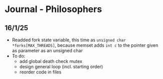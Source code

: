 # Journal - Philosophers

## 16/1/25
- Readded fork state variable, this time as `unsigned char *forks[MAX_THREADS]`, because
memset adds `int c` to the pointer given as parameter as an unsigned char
- To do:
	- add global death check mutex
	- design general loop (incl. starting order)
	- reorder code in files